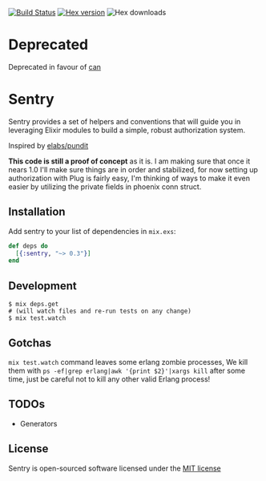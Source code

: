 [![Build Status](https://semaphoreci.com/api/v1/projects/2872cf3c-d94e-4adb-be74-5f08e95103be/668414/badge.svg)](https://semaphoreci.com/ruby2elixir/sentry)
[![Hex version](https://img.shields.io/hexpm/v/sentry.svg "Hex version")](https://hex.pm/packages/sentry)
![Hex downloads](https://img.shields.io/hexpm/dt/sentry.svg "Hex downloads")

# Deprecated
Deprecated in favour of [can](https://github.com/127labs/can)

# Sentry
Sentry provides a set of helpers and conventions that will guide you in leveraging Elixir modules to build a simple, robust authorization system.

Inspired by [elabs/pundit](https://github.com/elabs/pundit)

**This code is still a proof of concept** as it is. I am making sure that once it nears 1.0 I'll make sure things are in order and stabilized, for now setting up authorization with Plug is fairly easy, I'm thinking of ways to make it even easier by utilizing the private fields in phoenix conn struct.

## Installation
Add sentry to your list of dependencies in `mix.exs`:

```elixir
def deps do
  [{:sentry, "~> 0.3"}]
end
```


## Development

    $ mix deps.get
    # (will watch files and re-run tests on any change)
    $ mix test.watch


## Gotchas

`mix test.watch` command leaves some erlang zombie processes, We kill them with  `ps -ef|grep erlang|awk '{print $2}'|xargs kill` after some time, just be careful not to kill any other valid Erlang process!


## TODOs
- Generators

## License

Sentry is open-sourced software licensed under the [MIT license](http://opensource.org/licenses/MIT)
